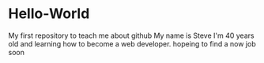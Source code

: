 # Hello-World
My first repository to teach me about github
My name is Steve
I'm 40 years old and learning how to become a web developer.
hopeing to find a now job soon
